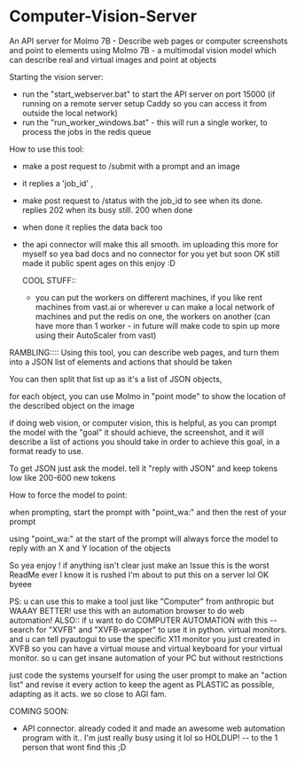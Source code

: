 # Computer-Vision-Server
An API server for Molmo 7B - Describe web pages or computer screenshots and point to elements using Molmo 7B - a multimodal vision model which can describe real and virtual images and point at objects

Starting the vision server:
- run the "start_webserver.bat" to start the API server on port 15000 (if running on a remote server setup Caddy so you can access it from outside the local network)
- run the "run_worker_windows.bat" - this will run a single worker, to process the jobs in the redis queue

How to use this tool:
- make a post request to /submit with a prompt and an image
- it replies a 'job_id' ,
- make post request to /status with the job_id to see when its done. replies 202 when its busy still. 200 when done
- when done it replies the data back too
- the api connector will make this all smooth. im uploading this more for myself so yea bad docs and no connector for you yet but soon OK still made it public spent ages on this enjoy :D

  COOL STUFF::
  - you can put the workers on different machines, if you like rent machines from vast.ai or wherever u can make a local network of machines and put the redis on one, the workers on another (can have more than 1 worker - in future will make code to spin up more using their AutoScaler from vast)


RAMBLING::::
Using this tool, you can describe web pages, and turn them into a JSON list of elements and actions that should be taken

You can then split that list up as it's a list of JSON objects, 

for each object, you can use Molmo in "point mode" to show the location of the described object on the image

if doing web vision, or computer vision, this is helpful, as you can prompt the model with the "goal" it should achieve, the screenshot, and it will describe a list of actions you should take in order to achieve this goal, in a format ready to use. 

To get JSON just ask the model. tell it "reply with JSON" and keep tokens low like 200-600 new tokens

How to force the model to point:

when prompting, start the prompt with "point_wa:" and then the rest of your prompt

using "point_wa:" at the start of the prompt will always force the model to reply with an X and Y location of the objects

So yea enjoy ! if anything isn't clear just make an Issue this is the worst ReadMe ever I know it is rushed I'm about to put this on a server lol OK byeee

PS: u can use this to make a tool just like "Computer" from anthropic but WAAAY BETTER! use this with an automation browser to do web automation! 
ALSO:: if u want to do COMPUTER AUTOMATION with this -- search for "XVFB" and "XVFB-wrapper" to use it in python. virtual monitors. 
and u can tell pyautogui to use the specific X11 monitor you just created in XVFB so you can have a virtual mouse and virtual keyboard for your virtual monitor. 
so u can get insane automation of your PC but without restrictions

just code the systems yourself for using the user prompt to make an "action list" and revise it every action to keep the agent as PLASTIC as possible, adapting as it acts. we so close to AGI fam.

COMING SOON:
- API connector. already coded it and made an awesome web automation program with it.. I'm just really busy using it lol so HOLDUP! -- to the 1 person that wont find this ;D

  
